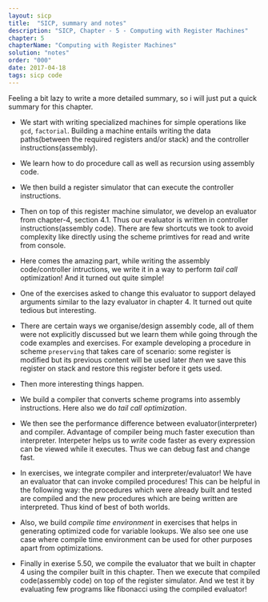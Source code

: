 ```yaml
---
layout: sicp
title:  "SICP, summary and notes"
description: "SICP, Chapter - 5 - Computing with Register Machines"
chapter: 5
chapterName: "Computing with Register Machines"
solution: "notes"
order: "000"
date: 2017-04-18
tags: sicp code
---
```


Feeling a bit lazy to write a more detailed summary, so i will just put a quick summary for this chapter.

- We start with writing specialized machines for simple operations like `gcd`, `factorial`. Building a machine entails writing the data paths(between the required registers and/or stack) and the controller instructions(assembly).

- We learn how to do procedure call as well as recursion using assembly code.

- We then build a register simulator that can execute the controller instructions.

- Then on top of this register machine simulator, we develop an evaluator from chapter-4, section 4.1. Thus our evaluator is written in controller instructions(assembly code). There are few shortcuts we took to avoid complexity like directly using the scheme primtives for read and write from console.

- Here comes the amazing part, while writing the assembly code/controller intructions, we write it in a way to perform *tail call* optimization! And it turned out quite simple!

- One of the exercises asked to change this evaluator to support delayed arguments similar to the lazy evaluator in chapter 4. It turned out quite tedious but interesting.

- There are certain ways we organise/design assembly code, all of them were not explicitly discussed but we learn them while going through the code examples and exercises. For example developing a procedure in scheme `preserving` that takes care of scenario: some register is modified but its previous content will be used later *then* we save this register on stack and restore this register before it gets used.

- Then more interesting things happen.

- We build a compiler that converts scheme programs into assembly instructions. Here also we do *tail call optimization*.

- We then see the performance difference between evaluator(interpreter) and compiler. Advantage of compiler being much faster execution than interpreter. Interpeter helps us to *write* code faster as every expression can be viewed while it executes. Thus we can debug fast and change fast.

- In exercises, we integrate compiler and interpreter/evaluator! We have an evaluator that can invoke compiled procedures! This can be helpful in the following way: the procedures which were already built and tested are compiled and the new procedures which are being written are interpreted. Thus kind of best of both worlds.

- Also, we build *compile time environment* in exercises that helps in generating optimized code for variable lookups. We also see one use case where compile time environment can be used for other purposes apart from optimizations.

- Finally in exerise 5.50, we compile the evaluator that we built in chapter 4 using the compiler built in this chapter. Then we execute that compiled code(assembly code) on top of the register simulator. And we test it by evaluating few programs like fibonacci using the compiled evaluator!
